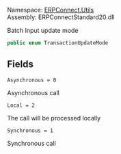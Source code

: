 
Namespace: [ERPConnect.Utils](index.md)  
Assembly: ERPConnectStandard20.dll  

Batch Input update mode

```csharp
public enum TransactionUpdateMode
```

## Fields

`Asynchronous = 0` 

Asynchronous call



`Local = 2` 

The call will be processed locally



`Synchronous = 1` 

Synchronous call



